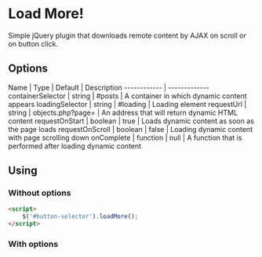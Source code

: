 # Load More!
Simple jQuery plugin that downloads remote content by AJAX on scroll or on button click.

## Options
Name | Type | Default | Description
------------ | -------------
containerSelector | string | #posts | A container in which dynamic content appears
loadingSelector | string | #loading | Loading element
requestUrl | string | objects.php?page= | An address that will return dynamic HTML content
requestOnStart | boolean | true | Loads dynamic content as soon as the page loads
requestOnScroll | boolean | false | Loading dynamic content with page scrolling down
onComplete | function | null | A function that is performed after loading dynamic content

## Using
### Without options
```html
<script>
    $('#button-selector').loadMore();
</script>
```

### With options
<script>
    $('#load-more').loadMore({
        containerSelector: '#posts',
        requestUrl: 'objects.php?page=',
        requestOnStart: true,
        requestOnScroll: false,
        loadingSelector: '#loading',
        onComplete: function() {
            alert('Hello World!');
        }
    });
</script>
